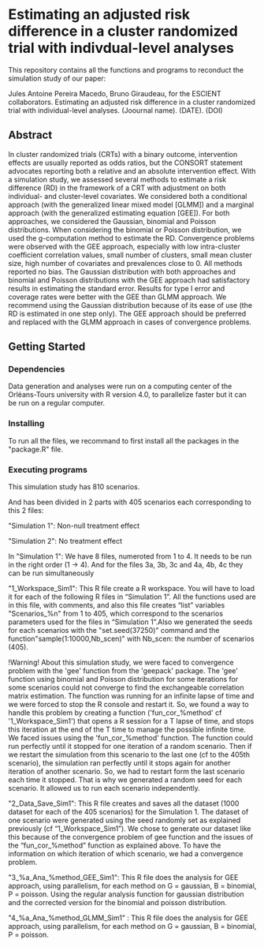 # Estimating an adjusted risk difference in a cluster randomized trial with indivdual-level analyses
This repository contains all the functions and programs to reconduct the simulation study of our paper:

Jules Antoine Pereira Macedo, Bruno Giraudeau, for the ESCIENT collaborators. Estimating an adjusted risk difference in a cluster randomized trial with individual-level analyses. (Joournal name). (DATE). (DOI)

## Abstract
In cluster randomized trials (CRTs) with a binary outcome, intervention effects are usually reported as odds ratios, but the CONSORT statement advocates reporting both a relative and an absolute intervention effect. With a simulation study, we assessed several methods to estimate a risk difference (RD) in the framework of a CRT with adjustment on both individual- and cluster-level covariates. We considered both a conditional approach (with the generalized linear mixed model [GLMM]) and a marginal approach (with the generalized estimating equation [GEE]). For both approaches, we considered the Gaussian, binomial and Poisson distributions. When considering the binomial or Poisson distribution, we used the g-computation method to estimate the RD. Convergence problems were observed with the GEE approach, especially with low intra-cluster coefficient correlation values, small number of clusters, small mean cluster size, high number of covariates and prevalences close to 0. All methods reported no bias. The Gaussian distribution with both approaches and binomial and Poisson distributions with the GEE approach had satisfactory results in estimating the standard error. Results for type I error and coverage rates were better with the GEE than GLMM approach. We recommend using the Gaussian distribution because of its ease of use (the RD is estimated in one step only). The GEE approach should be preferred and replaced with the GLMM approach in cases of convergence problems.

## Getting Started
### Dependencies
Data generation and analyses were run on a computing center of the Orléans-Tours university with R version 4.0, to parallelize faster but it can be run on a regular computer.
### Installing
To run all the files, we recommand to first install all the packages in the "package.R" file.
### Executing programs
This simulation study has 810 scenarios.

And has been divided in 2 parts with 405 scenarios each corresponding to this 2 files: 

"Simulation 1": Non-null treatment effect

"Simulation 2": No treatment effect

In "Simulation 1":
We have 8 files, numeroted from 1 to 4. It needs to be run in the right order (1 → 4). And for the files 3a, 3b, 3c and 4a, 4b, 4c they can be run simultaneously

"1_Workspace_Sim1":
This R file create a R workspace. You will have to load it for each of the following R files in “Simulation 1”. All the functions used are in this file, with comments, and also this file creates “list” variables "Scenarios_%n" from 1 to 405,  which correspond to the scenarios parameters used for the files in “Simulation 1”.Also we generated the seeds for each scenarios with the "set.seed(37250)" command and the function"sample(1:10000,Nb_scen)" with Nb_scen: the number of scenarios (405).

!Warning! 
About this simulation study, we were faced to convergence problem with the 'gee' function from the 'geepack' package. The 'gee' function using binomial and Poisson distribution for some iterations for some scenarios could not converge to find the exchangeable correlation matrix estimation. The function was running for an infinite lapse of time and we were forced to stop the R console and restart it. So, we found a way to handle this problem by creating a function ('fun_cor_%method' cf '1_Workspace_Sim1') that opens a R session for a T lapse of time, and stops this iteration at the end of the T time to manage the possible infinite time.  We faced issues using the 'fun_cor_%method' function. The function could run perfectly until it stopped for one iteration of a random scenario. Then if we restart the simulation from this scenario to the last one (cf to the 405th scenario), the simulation ran perfectly until it stops again for another iteration of another scenario. So, we had to restart form the last scenario each time it stopped. That is why we generated a random seed for each scenario. It allowed us to run each scenario independently.

"2_Data_Save_Sim1":
This R file creates and saves all the dataset (1000 dataset for each of the 405 scenarios) for the Simulation 1.
The dataset of one scenario were generated using the seed randomly set as explained previously (cf “1_Workspace_Sim1”). We chose to generate our dataset like this because of the convergence problem of gee function and the issues of the “fun_cor_%method” function as explained above. To have the information on which iteration of which scenario, we had a convergence problem.
 
"3_%a_Ana_%method_GEE_Sim1":
This R file does the analysis for GEE approach, using parallelism, for each method on G = gaussian, B = binomial, P = poisson. Using the regular analysis function for gaussian distribution and the corrected version for the binomial and poisson distribution.

"4_%a_Ana_%method_GLMM_Sim1" :
This R file does the analysis for GEE approach, using parallelism, for each method on G = gaussian, B = binomial, P = poisson. 
